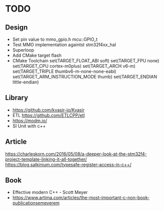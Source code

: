 # TODO

## Design

- Set pin value to mmo_gpio.h mcu::GPIO_t
- Test MMO implementation againtst stm32f4xx_hal
- Superloop
- Add CMake target flash
- CMake Toolchain
  set(TARGET_FLOAT_ABI soft)
  set(TARGET_FPU none)
  set(TARGET_CPU cortex-m0plus)
  set(TARGET_ARCH v6-m)
  set(TARGET_TRIPLE thumbv6-m-none-none-eabi)
  set(TARGET_ARM_INSTRUCTION_MODE thumb)
  set(TARGET_ENDIAN little-endian)

## Library

- https://github.com/kvasir-io/Kvasir
- ETL https://github.com/ETLCPP/etl
- https://modm.io/
- SI Unit with c++

## Article

https://charleskorn.com/2016/05/08/a-deeper-look-at-the-stm32f4-project-template-linking-it-all-together/
https://blog.salkinium.com/typesafe-register-access-in-c++/


## Book

- Effective modern C++ - Scott Meyer
- https://www.artima.com/articles/the-most-important-c-non-book-publicationsemeverem
